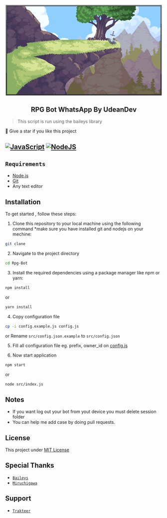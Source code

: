 <center>
  <img width="500" src="/assets/rpg-bg.png" />
  <h2> RPG Bot WhatsApp By UdeanDev </h2>
</center>

 > This script is run using the baileys library

🌟 Give a star if you like this project

## [![JavaScript](https://img.shields.io/badge/JavaScript-d6cc0f?style=for-the-badge&logo=javascript&logoColor=white)](https://javascript.com) [![NodeJS](https://img.shields.io/badge/Node.js-43853D?style=for-the-badge&logo=node.js&logoColor=white)](https://nodejs.org/)

## `Requirements`
* [Node.js](https://nodejs.org/en/)
* [Git](https://git-scm.com/downloads)
* Any text editor

## Installation
To get started , follow these steps:

1. Clone this repository to your local machine using the following command *make sure you have installed git and nodejs on your mechine:
``` bash
git clone 
```

2. Navigate to the project directory
``` bash
cd Rpg-Bot
```

3. Install the required dependencies using a package manager like npm or yarn:
``` bash
npm install 
```
or
``` bash
yarn install 
```


4. Copy configuration file
``` bash 
cp -i config.example.js config.js
```
or
Rename `src/config.json.example` to `src/config.json`

5. Fill all configuration file eg. prefix, owner_id on [config.js](/src/config.example.js)

6. Now start application
``` bash
npm start
```
or
``` bash
node src/index.js
```

## Notes

-   If you want log out your bot from yout device you must delete session folder
-   You can help me add case by doing pull requests.

## License
This project under [MIT License](/LICENSE)

## Special Thanks
-   [`Baileys`](https://github.com/WhiskeySockets/Baileys)
-   [`Miruchigawa`](https://github.com/miruchigawa)

## Support
* [`Trakteer`](https://trakteer.id/udeandev)